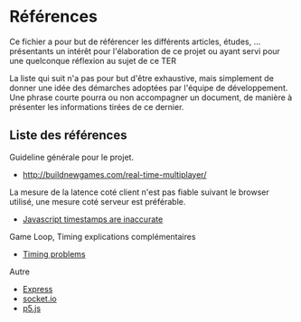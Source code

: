 # Références
Ce fichier a pour but de référencer les différents articles, études, ... présentants un intérêt pour l'élaboration de ce projet ou ayant servi pour une quelconque réflexion au sujet de ce TER

La liste qui suit n'a pas pour but d'être exhaustive, mais simplement de donner une idée des démarches adoptées par l'équipe de développement.
Une phrase courte pourra ou non accompagner un document, de manière à présenter les informations tirées de ce dernier.

## Liste des références

Guideline générale pour le projet.
- http://buildnewgames.com/real-time-multiplayer/

La mesure de la latence coté client n'est pas fiable suivant le browser utilisé, une mesure coté serveur est préférable.
- [Javascript timestamps are inaccurate](https://johnresig.com/blog/accuracy-of-javascript-time/)

Game Loop, Timing explications complémentaires
- [Timing problems](https://isaacsukin.com/news/2015/01/detailed-explanation-javascript-game-loops-and-timing#timing-problems)

Autre
- [Express](https://expressjs.com/fr/)
- [socket.io](https://socket.io/)
- [p5.js](https://p5js.org/)
